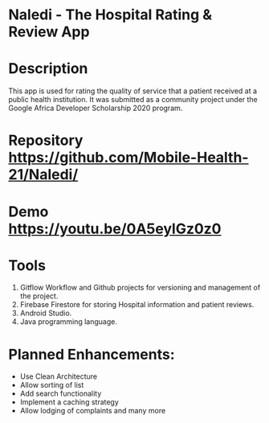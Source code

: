 # Naledi - The Hospital Rating & Review App
# Description
This app is used for rating the quality of service that a patient received at a public health institution. It was submitted as a community project under the Google Africa Developer Scholarship 2020 program.

# Repository https://github.com/Mobile-Health-21/Naledi/
# Demo https://youtu.be/0A5eylGz0z0

# Tools
 1. Gitflow Workflow and Github projects for versioning and management of the project.
2. Firebase Firestore for storing Hospital information and 
patient reviews.
3. Android Studio.
4. Java programming language.
  
# Planned Enhancements:
  - Use Clean Architecture
  - Allow sorting of list
  - Add search functionality
  - Implement a caching strategy
  - Allow lodging of complaints and many more
